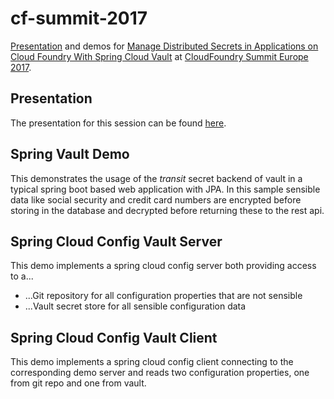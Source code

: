 # cf-summit-2017
[Presentation](https://andifalk.github.io/cf-summit-2017/presentation/index.html) and demos for 
[Manage Distributed Secrets in Applications on Cloud Foundry With Spring Cloud Vault](https://cfeu17.sched.com/event/Bity) at 
[CloudFoundry Summit Europe 2017](https://www.cloudfoundry.org/event/europe-2017).

## Presentation

The presentation for this session can be found [here](https://andifalk.github.io/cf-summit-2017/presentation/index.html).

## Spring Vault Demo

This demonstrates the usage of the _transit_ secret backend of vault in a typical spring boot based web application with JPA.
In this sample sensible data like social security and credit card numbers are encrypted before storing in the database and
decrypted before returning these to the rest api.

## Spring Cloud Config Vault Server

This demo implements a spring cloud config server both providing access to a...

* ...Git repository for all configuration properties that are not sensible
* ...Vault secret store for all sensible configuration data

## Spring Cloud Config Vault Client

This demo implements a spring cloud config client connecting to the corresponding
demo server and reads two configuration properties, one from git repo and one from vault.

